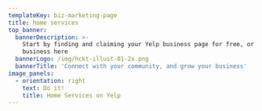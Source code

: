 ```yaml
---
templateKey: biz-marketing-page
title: home services
top_banner:
  bannerDescription: >-
    Start by finding and claiming your Yelp business page for free, or add your
    business here
  bannerLogo: /img/hckt-illust-01-2x.png
  bannerTitle: 'Connect with your community, and grow your business'
image_panels:
  - orientation: right
    text: Do it!
    title: Home Services on Yelp
---
```


